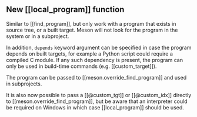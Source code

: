 ## New [[local_program]] function

Similar to [[find_program]], but only work with a program that exists in
source tree, or a built target. Meson will not look for the program in the
system or in a subproject.

In addition, `depends` keyword argument can be specified in case the program
depends on built targets, for example a Python script could require a compiled
C module. If any such dependency is present, the program can only be used in
build-time commands (e.g. [[custom_target]]).

The program can be passed to [[meson.override_find_program]] and used in
subprojects.

It is also now possible to pass a [[@custom_tgt]] or [[@custom_idx]] directly
to [[meson.override_find_program]], but be aware that an interpreter could be
required on Windows in which case [[local_program]] should be used.
